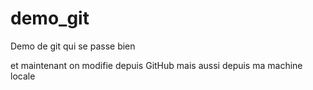 # demo_git
Demo de git qui se passe bien

et maintenant on modifie depuis GitHub
mais aussi depuis ma machine locale
